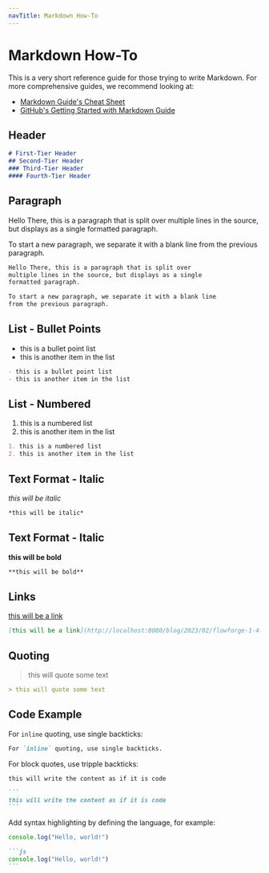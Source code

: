 ```yaml
---
navTitle: Markdown How-To
---
```


# Markdown How-To

This is a very short reference guide for those trying to write Markdown. For more
comprehensive guides, we recommend looking at:

 - [Markdown Guide's Cheat Sheet](https://www.markdownguide.org/cheat-sheet/)
 - [GitHub's Getting Started with Markdown Guide](https://docs.github.com/en/get-started/writing-on-github/getting-started-with-writing-and-formatting-on-github/basic-writing-and-formatting-syntax)

## Header

```md
# First-Tier Header
## Second-Tier Header
### Third-Tier Header
#### Fourth-Tier Header
```

## Paragraph

Hello There, this is a paragraph that is split over
multiple lines in the source, but displays as a single
formatted paragraph.

To start a new paragraph, we separate it with a blank line
from the previous paragraph.

```md
Hello There, this is a paragraph that is split over
multiple lines in the source, but displays as a single
formatted paragraph.

To start a new paragraph, we separate it with a blank line
from the previous paragraph.
```

## List - Bullet Points

- this is a bullet point list
- this is another item in the list

```md
- this is a bullet point list
- this is another item in the list
```


## List - Numbered

1. this is a numbered list
2. this is another item in the list

```md
1. this is a numbered list
2. this is another item in the list
```

## Text Format - Italic

*this will be italic*

```md
*this will be italic*
```

## Text Format - Italic

**this will be bold**

```md
**this will be bold**
```

## Links

[this will be a link](http://localhost:8080/blog/2023/02/flowforge-1-4-0-released/)

```md
[this will be a link](http://localhost:8080/blog/2023/02/flowforge-1-4-0-released/)
```

## Quoting

> this will quote some text

```md
> this will quote some text
```

## Code Example

For `inline` quoting, use single backticks:

```md
For `inline` quoting, use single backticks.
```

For block quotes, use tripple backticks:

```
this will write the content as if it is code
```

````md
```
this will write the content as if it is code
```
````

Add syntax highlighting by defining the language, for example:

```js
console.log("Hello, world!")
```

````md
```js
console.log("Hello, world!")
```
````
